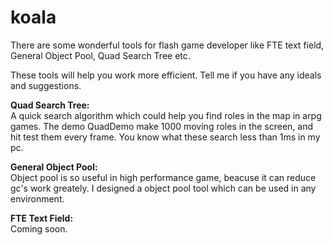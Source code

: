 koala
=====

There are some wonderful tools for flash game developer like FTE text field, General Object Pool, Quad Search Tree etc.

These tools will help you work more efficient. Tell me if you have any ideals and suggestions.

<b>Quad Search Tree:<br /></b>
   A quick search algorithm which could help you find roles in the map in arpg games.
   The demo QuadDemo make 1000 moving roles in the screen, and hit test them every frame. You know what these search less than 1ms in my pc.
   
<b>General Object Pool:<br /></b>
  Object pool is so useful in high performance game, beacuse it can reduce gc's work greately. I designed a object pool tool which can be used in any environment.
   
<b>FTE Text Field:<br /></b>
  Coming soon.   
